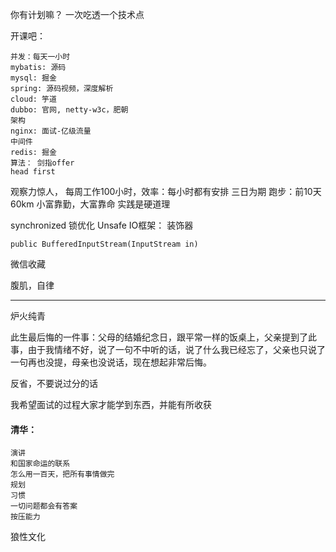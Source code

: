你有计划嘛？
一次吃透一个技术点

开课吧：
```
并发：每天一小时
mybatis: 源码
mysql: 掘金
spring: 源码视频，深度解析
cloud: 竽道
dubbo: 官网, netty-w3c，肥朝
架构
nginx: 面试-亿级流量
中间件
redis: 掘金
算法： 剑指offer
head first
```

观察力惊人，
每周工作100小时，效率：每小时都有安排
	三日为期
跑步：前10天60km
小富靠勤，大富靠命
实践是硬道理

synchronized 锁优化
Unsafe
IO框架： 装饰器
```
public BufferedInputStream(InputStream in)
```



微信收藏

腹肌，自律

---
炉火纯青

此生最后悔的一件事：父母的结婚纪念日，跟平常一样的饭桌上，父亲提到了此事，由于我情绪不好，说了一句不中听的话，说了什么我已经忘了，父亲也只说了一句再也没提，母亲也没说话，现在想起非常后悔。

反省，不要说过分的话

我希望面试的过程大家才能学到东西，并能有所收获

#### 清华：
```
演讲
和国家命运的联系
怎么用一百天，把所有事情做完
规划
习惯
一切问题都会有答案
按压能力

```

狼性文化